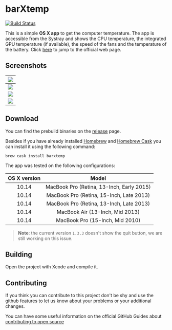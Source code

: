 # barXtemp
[![Build Status](https://travis-ci.org/Gabriele91/barXtemp.svg?branch=master)](https://travis-ci.org/Gabriele91/barXtemp)

This is a simple **OS X app** to get the computer temperature. The app is accessible from the Systray and shows the CPU
temperature, the integrated GPU temperature (if available), the speed of the fans and the temperature of the battery. Click [here](http://gabriele91.github.io/barXtemp/) to jump to the official web page.

## Screenshots
| ![](http://gabriele91.github.io/barXtemp/images/ScreenShot.png) |
|:-:|
| ![](http://gabriele91.github.io/barXtemp/images/ScreenShot_1.png) |
| ![](http://gabriele91.github.io/barXtemp/images/ScreenShot_2.png) |
| ![](http://gabriele91.github.io/barXtemp/images/ScreenShot_3.png) |

## Download

You can find the prebuild binaries on the [release](https://github.com/Gabriele91/barXtemp/releases) page.

Besides if you have already installed [Homebrew](http://brew.sh/) and [Homebrew Cask](http://caskroom.io/) you can install it using the following command:

``` 
brew cask install barxtemp
```

The app was tested on the following configurations:

| OS X version | Model  |
|:-:|:-:|
| 10.14 | MacBook Pro (Retina, 13-Inch, Early 2015) |
| 10.14 | MacBook Pro (Retina, 15-Inch, Late 2013) |
| 10.14 | MacBook Pro (Retina, 13-Inch, Late 2013) |
| 10.14 | MacBook Air (13-Inch, Mid 2013) |
| 10.14 | MacBook Pro (15-Inch, Mid 2010) |

> **Note**: the current version `1.3.3` doesn't show the quit button, we are still working on this issue.


## Building

Open the project with Xcode and compile it.

## Contributing

If you think you can contribute to this project don't be shy and use the github features to let us know about your problems or your additional changes. 

You can have some useful information on the official GitHub Guides about [contributing to open source](https://guides.github.com/activities/contributing-to-open-source/)
